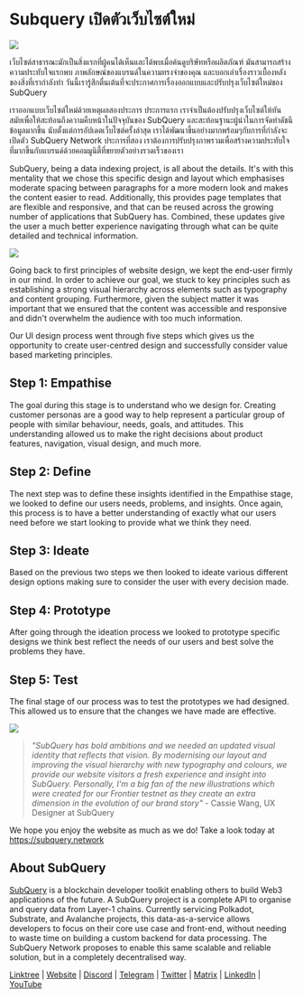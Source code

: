 # Subquery เปิดตัวเว็บไซต์ใหม่

![](https://miro.medium.com/max/1400/0*AnB_ILxq6i0kKz2Y)

เว็บไซต์สาธารณะมักเป็นสิ่งแรกที่ผู้คนได้เห็นและได้พบเมื่อค้นดูบริษัทหรือผลิตภัณฑ์ มันสามารถสร้างความประทับใจแรกพบ ภาพลักษณ์ของแบรนด์ในความทรงจำของคุณ และบอกเล่าเรื่องราวเบื้องหลังของสิ่งที่เรากำลังทำ วันนี้เรารู้สึกตื่นเต้นที่จะประกาศการเรื่องออกแบบและปรับปรุงเว็บไซต์ใหม่ของ SubQuery

เราออกแบบเว็บไซต์ใหม่ด้วยเหตุผลสองประการ ประการแรก เราจำเป็นต้องปรับปรุงเว็บไซต์ให้ทันสมัยเพื่อให้สะท้อนถึงความคืบหน้าในปัจจุบันของ SubQuery และสะท้อนฐานะผู้นำในการจัดทำดัชนีข้อมูลมากขึ้น นับตั้งแต่การอัปเดตเว็บไซต์ครั้งล่าสุด เราได้พัฒนาขึ้นอย่างมากพร้อมๆกับการที่กำลังจะเปิดตัว SubQuery Network ประการที่สอง เราต้องการปรับปรุงภาพรวมเพื่อสร้างความประทับใจที่มากขึ้นกับแบรนด์ด้วยคอมมูนิตี้ที่ขยายตัวอย่างรวดเร็วของเรา

SubQuery, being a data indexing project, is all about the details. It's with this mentality that we chose this specific design and layout which emphasises moderate spacing between paragraphs for a more modern look and makes the content easier to read. Additionally, this provides page templates that are flexible and responsive, and that can be reused across the growing number of applications that SubQuery has. Combined, these updates give the user a much better experience navigating through what can be quite detailed and technical information.

![](https://miro.medium.com/max/1400/1*rqmuhuC5rdV7sZN2AwokZQ.png)

Going back to first principles of website design, we kept the end-user firmly in our mind. In order to achieve our goal, we stuck to key principles such as establishing a strong visual hierarchy across elements such as typography and content grouping. Furthermore, given the subject matter it was important that we ensured that the content was accessible and responsive and didn't overwhelm the audience with too much information.

Our UI design process went through five steps which gives us the opportunity to create user-centred design and successfully consider value based marketing principles.

## Step 1: Empathise

The goal during this stage is to understand who we design for. Creating customer personas are a good way to help represent a particular group of people with similar behaviour, needs, goals, and attitudes. This understanding allowed us to make the right decisions about product features, navigation, visual design, and much more.

## Step 2: Define

The next step was to define these insights identified in the Empathise stage, we looked to define our users needs, problems, and insights. Once again, this process is to have a better understanding of exactly what our users need before we start looking to provide what we think they need.

## Step 3: Ideate

Based on the previous two steps we then looked to ideate various different design options making sure to consider the user with every decision made.

## Step 4: Prototype

After going through the ideation process we looked to prototype specific designs we think best reflect the needs of our users and best solve the problems they have.

## Step 5: Test

The final stage of our process was to test the prototypes we had designed. This allowed us to ensure that the changes we have made are effective.

![](https://miro.medium.com/max/1400/1*AMO1WP2Yg1MtNht22gIeaw.png)

> _"SubQuery has bold ambitions and we needed an updated visual identity that reflects that vision. By modernising our layout and improving the visual hierarchy with new typography and colours, we provide our website visitors a fresh experience and insight into SubQuery. Personally, I'm a big fan of the new illustrations which were created for our Frontier testnet as they create an extra dimension in the evolution of our brand story"_ - Cassie Wang, UX Designer at SubQuery

We hope you enjoy the website as much as we do! Take a look today at https://subquery.network

## About SubQuery

[SubQuery](https://subquery.network) is a blockchain developer toolkit enabling others to build Web3 applications of the future. A SubQuery project is a complete API to organise and query data from Layer-1 chains. Currently servicing Polkadot, Substrate, and Avalanche projects, this data-as-a-service allows developers to focus on their core use case and front-end, without needing to waste time on building a custom backend for data processing. The SubQuery Network proposes to enable this same scalable and reliable solution, but in a completely decentralised way.

​​[Linktree](https://linktr.ee/subquerynetwork) | [Website](https://subquery.network/) | [Discord](https://discord.com/invite/78zg8aBSMG) | [Telegram](https://t.me/subquerynetwork) | [Twitter](https://twitter.com/subquerynetwork) | [Matrix](https://matrix.to/#/#subquery:matrix.org) | [LinkedIn](https://www.linkedin.com/company/subquery) | [YouTube](https://www.youtube.com/channel/UCi1a6NUUjegcLHDFLr7CqLw)

